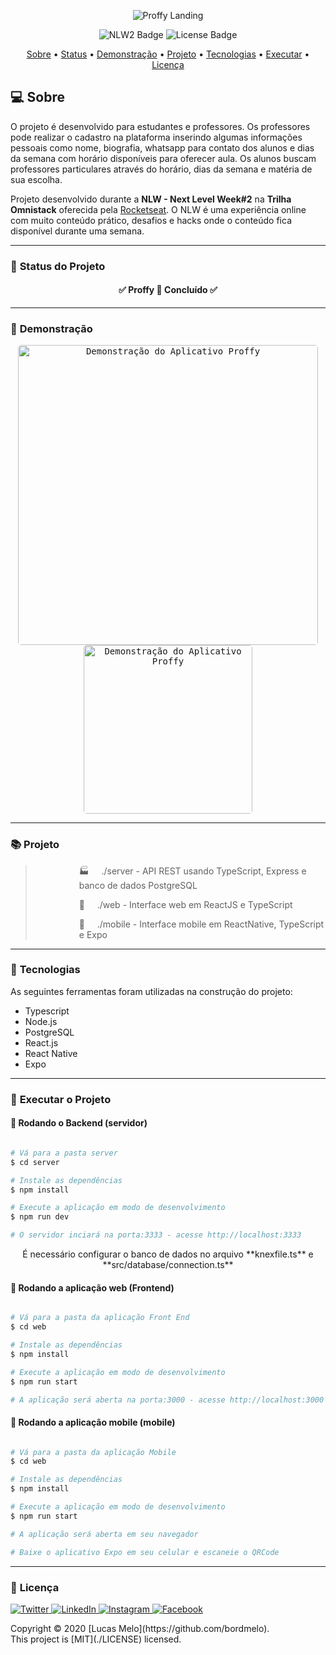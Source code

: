 <div align="center">

![Proffy Landing](https://ik.imagekit.io/capitao/Proffy/preview_9WT1Wt2Jz.png)

![NLW2 Badge](https://img.shields.io/badge/NLW2-Rocketseat-blueviolet?style=for-the-badge&logo=skyliner&logoColor=white)
![License Badge](https://img.shields.io/github/license/bordmelo/proffy?style=for-the-badge)

</div>

<p align="center">
 <a href="#computer-sobre">Sobre</a> •
 <a href="#triangular_ruler-status-do-projeto">Status</a> •
 <a href="#movie_camera-demonstração">Demonstração</a> •
 <a href="#books-projeto">Projeto</a> •
 <a href="#hammer-tecnologias">Tecnologias</a> •
 <a href="#dvd-executar-o-projeto">Executar</a> •
 <a href="#page_facing_up-licença">Licença</a>
</p>

## :computer: Sobre

O projeto é desenvolvido para estudantes e professores. Os professores pode realizar o cadastro na plataforma inserindo algumas informações pessoais como nome, biografia, whatsapp para contato dos alunos e dias da semana com horário disponíveis para oferecer aula. Os alunos buscam professores particulares através do horário, dias da semana e matéria de sua escolha.

Projeto desenvolvido durante a **NLW - Next Level Week#2** na **Trilha Omnistack** oferecida pela [Rocketseat](https://www.rocketseat.com.br).
O NLW é uma experiência online com muito conteúdo prático, desafios e hacks onde o conteúdo fica disponível durante uma semana.

---
### :triangular_ruler: **Status do Projeto**

<h4 align="center"> 
	✅  Proffy 💼 Concluído  ✅
</h4>

---
### :movie_camera: **Demonstração**

<p align="center"><kbd><img style="border-radius: 5px" width="480" alt="Demonstração do Aplicativo Proffy" src="https://media0.giphy.com/media/WSy2nIHQH9l4IiUi7u/giphy.gif"></kbd> <kbd><img style="border-radius: 5px" width="270" alt="Demonstração do Aplicativo Proffy" src="https://media3.giphy.com/media/JPV1od5vX6IdCY5yxC/giphy.gif"></kbd></p>

---

### :books: **Projeto**

> <p style="margin-left:5em">🏭  &nbsp;&nbsp;&nbsp;&nbsp;./server - API REST usando TypeScript, Express e banco de dados PostgreSQL </p>
> <p style="margin-left:5em">🔮  &nbsp;&nbsp;&nbsp;&nbsp;./web - Interface web em ReactJS e TypeScript </p>
> <p style="margin-left:5em">📱 &nbsp;&nbsp;&nbsp;&nbsp;./mobile - Interface mobile em ReactNative, TypeScript e Expo </p>

---
### :hammer: **Tecnologias**

As seguintes ferramentas foram utilizadas na construção do projeto:

- Typescript
- Node.js
- PostgreSQL
- React.js
- React Native
- Expo

---
### :dvd: **Executar o Projeto**

#### 🎲 Rodando o Backend (servidor)

```bash

# Vá para a pasta server
$ cd server

# Instale as dependências
$ npm install

# Execute a aplicação em modo de desenvolvimento
$ npm run dev

# O servidor inciará na porta:3333 - acesse http://localhost:3333 

```
<p align="center">
  É necessário configurar o banco de dados no arquivo **knexfile.ts** e **src/database/connection.ts**
</p>


#### 🧭 Rodando a aplicação web (Frontend)

```bash

# Vá para a pasta da aplicação Front End
$ cd web

# Instale as dependências
$ npm install

# Execute a aplicação em modo de desenvolvimento
$ npm run start

# A aplicação será aberta na porta:3000 - acesse http://localhost:3000

```

#### 📲 Rodando a aplicação mobile (mobile)

```bash

# Vá para a pasta da aplicação Mobile
$ cd web

# Instale as dependências
$ npm install

# Execute a aplicação em modo de desenvolvimento
$ npm run start

# A aplicação será aberta em seu navegador

# Baixe o aplicativo Expo em seu celular e escaneie o QRCode

```

---
### :page_facing_up: **Licença**

<p align="left">
  <a href="https://twitter.com/bordmelo" target="blank">
    <img src="https://img.shields.io/badge/twitter-%231DA1F2.svg?&style=for-the-badge&logo=twitter&logoColor=white&color=30d9bb" alt="Twitter"/>
  </a>
  <a href="https://www.linkedin.com/in/bordmelo" target="_blank">
    <img src="https://img.shields.io/badge/linkedin-%230077B5.svg?&style=for-the-badge&logo=linkedin&logoColor=white&color=30d9bb" alt="LinkedIn"/>
  </a>
  <a href="https://instagram.com/melo.env" target="_blank">
    <img src="https://img.shields.io/badge/instagram-%23E4405F.svg?&style=for-the-badge&logo=instagram&logoColor=white&color=30d9bb" alt="Instagram"/>
  </a>
  <a href="https://www.facebook.com/bordmello" target="_blank">
    <img src="https://img.shields.io/badge/facebook-%231877F2.svg?&style=for-the-badge&logo=facebook&logoColor=white&color=30d9bb" alt="Facebook"/>
  </a>
</p>
Copyright © 2020 [Lucas Melo](https://github.com/bordmelo).<br />
This project is [MIT](./LICENSE) licensed.
